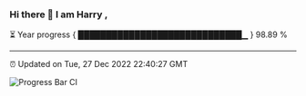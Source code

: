### Hi there 👋 I am Harry , 

⏳ Year progress { █████████████████████████████▁ } 98.89 %

---

⏰ Updated on Tue, 27 Dec 2022 22:40:27 GMT

![Progress Bar CI](https://github.com/duykhang68/duykhang68/workflows/Progress%20Bar%20CI/badge.svg)
